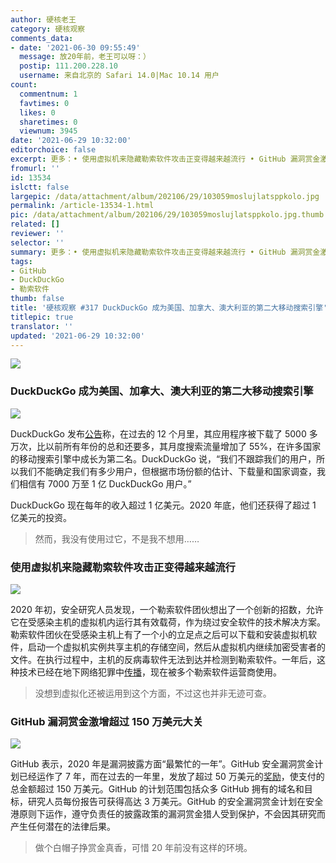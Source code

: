 ```yaml
---
author: 硬核老王
category: 硬核观察
comments_data:
- date: '2021-06-30 09:55:49'
  message: 放20年前，老王可以呀：）
  postip: 111.200.228.10
  username: 来自北京的 Safari 14.0|Mac 10.14 用户
count:
  commentnum: 1
  favtimes: 0
  likes: 0
  sharetimes: 0
  viewnum: 3945
date: '2021-06-29 10:32:00'
editorchoice: false
excerpt: 更多：• 使用虚拟机来隐藏勒索软件攻击正变得越来越流行 • GitHub 漏洞赏金激增超过 150 万美元大关
fromurl: ''
id: 13534
islctt: false
largepic: /data/attachment/album/202106/29/103059moslujlatsppkolo.jpg
permalink: /article-13534-1.html
pic: /data/attachment/album/202106/29/103059moslujlatsppkolo.jpg.thumb.jpg
related: []
reviewer: ''
selector: ''
summary: 更多：• 使用虚拟机来隐藏勒索软件攻击正变得越来越流行 • GitHub 漏洞赏金激增超过 150 万美元大关
tags:
- GitHub
- DuckDuckGo
- 勒索软件
thumb: false
title: '硬核观察 #317 DuckDuckGo 成为美国、加拿大、澳大利亚的第二大移动搜索引擎'
titlepic: true
translator: ''
updated: '2021-06-29 10:32:00'
---
```


![](/data/attachment/album/202106/29/103059moslujlatsppkolo.jpg)


### DuckDuckGo 成为美国、加拿大、澳大利亚的第二大移动搜索引擎


![](/data/attachment/album/202106/29/103110bjmmttmmqlssj1ji.png)


DuckDuckGo 发布[公告](https://spreadprivacy.com/duckduckgrowing/)称，在过去的 12 个月里，其应用程序被下载了 5000 多万次，比以前所有年份的总和还要多，其月度搜索流量增加了 55%，在许多国家的移动搜索引擎中成长为第二名。DuckDuckGo 说，“我们不跟踪我们的用户，所以我们不能确定我们有多少用户，但根据市场份额的估计、下载量和国家调查，我们相信有 7000 万至 1 亿 DuckDuckGo 用户。”


DuckDuckGo 现在每年的收入超过 1 亿美元。2020 年底，他们还获得了超过 1 亿美元的投资。



> 
> 然而，我没有使用过它，不是我不想用……
> 
> 
> 


### 使用虚拟机来隐藏勒索软件攻击正变得越来越流行


![](/data/attachment/album/202106/29/103132wyqj8oabifcfujrj.jpg)


2020 年初，安全研究人员发现，一个勒索软件团伙想出了一个创新的招数，允许它在受感染主机的虚拟机内运行其有效载荷，作为绕过安全软件的技术解决方案。勒索软件团伙在受感染主机上有了一个小的立足点之后可以下载和安装虚拟机软件，启动一个虚拟机实例共享主机的存储空间，然后从虚拟机内继续加密受害者的文件。在执行过程中，主机的反病毒软件无法到达并检测到勒索软件。一年后，这种技术已经在地下网络犯罪中[传播](https://therecord.media/using-vms-to-hide-ransomware-attacks-is-becoming-more-popular/)，现在被多个勒索软件运营商使用。



> 
> 没想到虚拟化还被运用到这个方面，不过这也并非无迹可查。
> 
> 
> 


### GitHub 漏洞赏金激增超过 150 万美元大关


![](/data/attachment/album/202106/29/103151g9hx95tujljxe46l.jpg)


GitHub 表示，2020 年是漏洞披露方面“最繁忙的一年”。GitHub 安全漏洞赏金计划已经运作了 7 年，而在过去的一年里，发放了超过 50 万美元的[奖励](https://www.zdnet.com/article/github-bug-bounties-payouts-surge-past-1-5-million-mark/)，使支付的总金额超过 150 万美元。GitHub 的计划范围包括众多 GitHub 拥有的域名和目标，研究人员每份报告可获得高达 3 万美元。GitHub 的安全漏洞赏金计划在安全港原则下运作，遵守负责任的披露政策的漏洞赏金猎人受到保护，不会因其研究而产生任何潜在的法律后果。



> 
> 做个白帽子挣赏金真香，可惜 20 年前没有这样的环境。
> 
> 
>